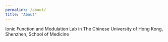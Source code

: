 ```yaml
---
permalink: /about/
title: "About"
---
```


Ionic Function and Modulation Lab in The Chinese University of Hong Kong, Shenzhen, School of Medicine
